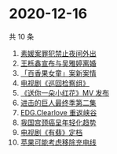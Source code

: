 # 2020-12-16

共 10 条

<!-- BEGIN ZHIHUSEARCH -->
<!-- 最后更新时间 Wed Dec 16 2020 02:06:57 GMT+0800 (CST) -->
1. [素媛案罪犯禁止夜间外出](https://www.zhihu.com/search?q=素媛案)
1. [王栎鑫宣布与吴雅婷离婚](https://www.zhihu.com/search?q=王栎鑫吴雅婷)
1. [「百香果女童」案新案情](https://www.zhihu.com/search?q=百香果女孩)
1. [电视剧《巡回检察组》](https://www.zhihu.com/search?q=巡回检察组)
1. [《送你一朵小红花》MV 发布](https://www.zhihu.com/search?q=送你一朵小红花)
1. [进击的巨人最终季第二集](https://www.zhihu.com/search?q=进击的巨人第四季)
1. [EDG.Clearlove 重返峡谷](https://www.zhihu.com/search?q=厂长复出)
1. [我国宫颈癌呈年轻化趋势](https://www.zhihu.com/search?q=宫颈癌)
1. [电视剧《有翡》定档](https://www.zhihu.com/search?q=有翡)
1. [苹果可能考虑移除充电线](https://www.zhihu.com/search?q=苹果充电线)
<!-- END ZHIHUSEARCH -->
